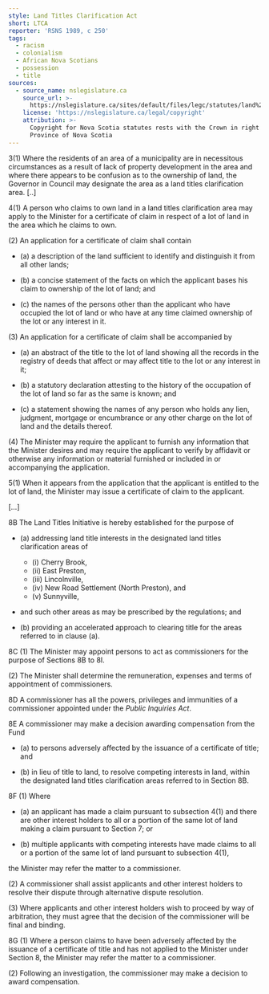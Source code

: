 ```yaml
---
style: Land Titles Clarification Act
short: LTCA
reporter: 'RSNS 1989, c 250'
tags:
  - racism
  - colonialism
  - African Nova Scotians
  - possession
  - title
sources:
  - source_name: nslegislature.ca
    source_url: >-
      https://nslegislature.ca/sites/default/files/legc/statutes/land%20titles%20clarification.pdf
    license: 'https://nslegislature.ca/legal/copyright'
    attribution: >-
      Copyright for Nova Scotia statutes rests with the Crown in right of the
      Province of Nova Scotia
---
```





<div id="statute">

3(1) Where the residents of an area of a municipality are in necessitous circumstances as a result of lack of property development in the area and where there appears to be confusion as to the ownership of land, the Governor in Council may designate the area as a land titles clarification area. [..]

4(1) A person who claims to own land in a land titles clarification area may apply to the Minister for a certificate of claim in respect of a lot of land in the area which he claims to own.

(2) An application for a certificate of claim shall contain 

- (a) a description of the land sufficient to identify and distinguish it from all other lands; 

- (b) a concise statement of the facts on which the applicant bases his claim to ownership of the lot of land; and 

- (c) the names of the persons other than the applicant who have occupied the lot of land or who have at any time claimed ownership of the lot or any interest in it.

(3) An application for a certificate of claim shall be accompanied by 

- (a) an abstract of the title to the lot of land showing all the records in the registry of deeds that affect or may affect title to the lot or any interest in it; 

- (b) a statutory declaration attesting to the history of the occupation of the lot of land so far as the same is known; and 

- (c) a statement showing the names of any person who holds any lien, judgment, mortgage or encumbrance or any other charge on the lot of land and the details thereof. 

(4) The Minister may require the applicant to furnish any information that the Minister desires and may require the applicant to verify by affidavit or otherwise any information or material furnished or included in or accompanying the application.

5(1) When it appears from the application that the applicant is entitled to the lot of land, the Minister may issue a certificate of claim to the applicant.

[…]

8B The Land Titles Initiative is hereby established for the purpose of 

- (a) addressing land title interests in the designated land titles clarification areas of 

	- (i) Cherry Brook, 
	- (ii) East Preston, 
	- (iii) Lincolnville, 
	- (iv) New Road Settlement (North Preston), and 
	- (v) Sunnyville, 

- and such other areas as may be prescribed by the regulations; and 

- (b) providing an accelerated approach to clearing title for the areas referred to in clause (a).

8C (1) The Minister may appoint persons to act as commissioners for the purpose of Sections 8B to 8I.

(2) The Minister shall determine the remuneration, expenses and terms of appointment of commissioners. 

8D A commissioner has all the powers, privileges and immunities of a commissioner appointed under the *Public Inquiries Act*.

8E A commissioner may make a decision awarding compensation from the Fund 

- (a) to persons adversely affected by the issuance of a certificate of title; and

- (b) in lieu of title to land, to resolve competing interests in land, within the designated land titles clarification areas referred to in Section 8B.  

8F (1) Where 

- (a) an applicant has made a claim pursuant to subsection 4(1) and there are other interest holders to all or a portion of the same lot of land making a claim pursuant to Section 7; or 

- (b) multiple applicants with competing interests have made claims to all or a portion of the same lot of land pursuant to subsection 4(1),

the Minister may refer the matter to a commissioner. 

(2) A commissioner shall assist applicants and other interest holders to resolve their dispute through alternative dispute resolution. 

(3) Where applicants and other interest holders wish to proceed by way of arbitration, they must agree that the decision of the commissioner will be final and binding.  

8G (1) Where a person claims to have been adversely affected by the issuance of a certificate of title and has not applied to the Minister under Section 8, the Minister may refer the matter to a commissioner. 

(2) Following an investigation, the commissioner may make a decision to award compensation.

</div>

